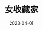 ---
title: '女收藏家'
date: '2023-04-01'
price: '60.00'
theaters: ['中国电影资料馆艺术影院']
seat: ['13-1']
remark: ['学术放映', '1967']
---